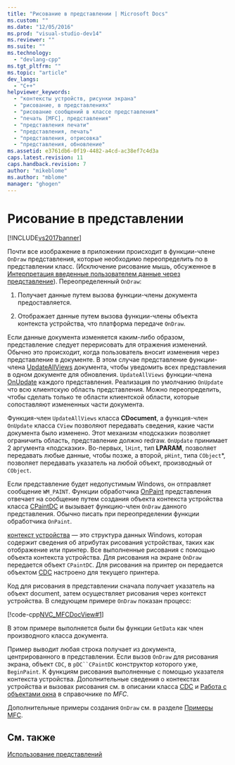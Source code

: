 ```yaml
---
title: "Рисование в представлении | Microsoft Docs"
ms.custom: ""
ms.date: "12/05/2016"
ms.prod: "visual-studio-dev14"
ms.reviewer: ""
ms.suite: ""
ms.technology: 
  - "devlang-cpp"
ms.tgt_pltfrm: ""
ms.topic: "article"
dev_langs: 
  - "C++"
helpviewer_keywords: 
  - "контексты устройств, рисунки экрана"
  - "рисование, в представлениях"
  - "рисование сообщений в классе представления"
  - "печать [MFC], представления"
  - "представления печати"
  - "представления, печать"
  - "представления, отрисовка"
  - "представления, обновление"
ms.assetid: e3761db6-0f19-4482-a4cd-ac38ef7c4d3a
caps.latest.revision: 11
caps.handback.revision: 7
author: "mikeblome"
ms.author: "mblome"
manager: "ghogen"
---
```

# Рисование в представлении
[!INCLUDE[vs2017banner](../assembler/inline/includes/vs2017banner.md)]

Почти все изображение в приложении происходит в функции\-члене `OnDraw` представления, которые необходимо переопределить по в представлении класс. \(Исключение рисование мышь, обсуженное в [Интерпретация введенные пользователем данные через представление](../mfc/interpreting-user-input-through-a-view.md)\). Переопределенный `OnDraw`:  
  
1.  Получает данные путем вызова функции\-члены документа предоставляется.  
  
2.  Отображает данные путем вызова функции\-члены объекта контекста устройства, что платформа передаче `OnDraw`.  
  
 Если данные документа изменяется каким\-либо образом, представление следует перерисовать для отражения изменений.  Обычно это происходит, когда пользователь вносит изменения через представление в документе.  В этом случае представление функции\-члена [UpdateAllViews](../Topic/CDocument::UpdateAllViews.md) документа, чтобы уведомить всех представления в одном документе для обновления.  `UpdateAllViews` функции\-члена [OnUpdate](../Topic/CView::OnUpdate.md) каждого представления.  Реализация по умолчанию `OnUpdate` что всю клиентскую область представления.  Можно переопределить, чтобы сделать только те области клиентской области, которые сопоставляют измененных части документа.  
  
 Функция\-член `UpdateAllViews` класса **CDocument**, а функция\-член `OnUpdate` класса `CView` позволяют передавать сведения, какие части документа было изменено.  Этот механизм «подсказки» позволяет ограничить область, представление должно redraw.  `OnUpdate` принимает 2 аргумента «подсказки».  Во\-первых, `lHint`, тип **LPARAM**, позволяет передавать любые данные, чтобы позже, а второй, `pHint`, типа `CObject`\*, позволяет передавать указатель на любой объект, производный от `CObject`.  
  
 Если представление будет недопустимым Windows, он отправляет сообщение `WM_PAINT`.  Функции обработчика [OnPaint](../Topic/CWnd::OnPaint.md) представления отвечает на сообщение путем создания объекта контекста устройства класса [CPaintDC](../mfc/reference/cpaintdc-class.md) и вызывает функцию\-член `OnDraw` данного представления.  Обычно писать при переопределении функции обработчика `OnPaint`.  
  
 [контекст устройства](../Topic/Device%20Contexts.md) — это структура данных Windows, которая содержит сведения об атрибутах рисования устройствах, таких как отображение или принтер.  Все выполненные рисования с помощью объекта контекста устройства.  Для рисования на экране `OnDraw` передается объект `CPaintDC`.  Для рисования на принтер он передается объектом [CDC](../Topic/CDC%20Class.md) настроено для текущего принтера.  
  
 Код для рисования в представлении сначала получает указатель на объект document, затем осуществляет рисования через контекст устройства.  В следующем примере `OnDraw` показан процесс:  
  
 [!code-cpp[NVC_MFCDocView#1](../mfc/codesnippet/CPP/drawing-in-a-view_1.cpp)]  
  
 В этом примере выполняется были бы функции `GetData` как член производного класса документа.  
  
 Пример выводит любая строка получает из документа, центрированного в представлении.  Если вызов `OnDraw` для рисования экрана, объект `CDC`, в `pDC``CPaintDC` конструктор которого уже, `BeginPaint`.  К функциям рисования выполненные с помощью указателя контекста устройства.  Дополнительные сведения о контекстах устройства и вызовах рисования см. в описании класса [CDC](../Topic/CDC%20Class.md) и [Работа с объектами окна](../Topic/Working%20with%20Window%20Objects.md) в справочнике по *MFC*.  
  
 Дополнительные примеры создания `OnDraw` см. в разделе [Примеры MFC](../top/visual-cpp-samples.md).  
  
## См. также  
 [Использование представлений](../mfc/using-views.md)